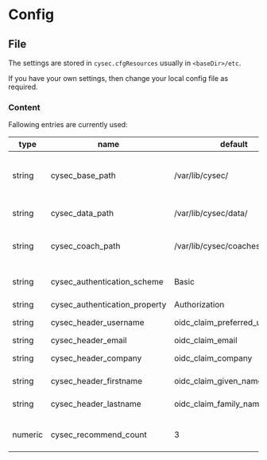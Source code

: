 # Config


## File
The settings are stored in `cysec.cfgResources` usually in `<baseDir>/etc`.

If you have your own settings, then change your local config file as required.

### Content
Fallowing entries are currently used:

| type | name | default | description |
| ---- | ---- | ------- | ----------- |
||||| 
| string | cysec_base_path | /var/lib/cysec/ | The path to be used to find other subdirectories of cysec |
| string | cysec_data_path | /var/lib/cysec/data/ | The path to be used to find data files of cysec | 
| string | cysec_coach_path | /var/lib/cysec/coaches/ | The path to be used to find new coaches |
||||| 
| string | cysec_authentication_scheme | Basic | Basic username & password authentication |
| string | cysec_authentication_property | Authorization | The auth header |
| string | cysec_header_username | oidc_claim_preferred_username | The OAuth username |
| string | cysec_header_email | oidc_claim_email | The OAuth email |
| string | cysec_header_company | oidc_claim_company | The OAuth company |
| string | cysec_header_firstname | oidc_claim_given_name | The OAuth firstname |
| string | cysec_header_lastname | oidc_claim_family_name | The OAuth lastname |
||||| 
|numeric | cysec_recommend_count | 3 | The number of displayed recommendations |